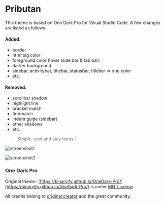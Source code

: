 # Pributan

This theme is based on One Dark Pro for Visual Studio Code. A few changes are listed as follows:

#### Added:

-   border
-   html tag color
-   foreground color hover (side bar & tab bar)
-   darker background
-   sidebar, activitybar, titlebar, statusbar, titlebar => one color
-   etc.

#### Removed:

-   scrollbar shadow
-   highlight line
-   bracket match
-   findmatch
-   indent guide (sidebar)
-   other shadows
-   etc.

> Simple, cool and stay focus !

![screenshot1](https://raw.githubusercontent.com/sensnerd/Pributan/master/image/screenshot-min.png)

![screenshot2](https://raw.githubusercontent.com/sensnerd/Pributan/master/image/screenshot.png)

### One Dark Pro

Original theme : [https://binaryify.github.io/OneDark-Pro/](https://binaryify.github.io/OneDark-Pro/) is under [MIT License](https://github.com/Binaryify/OneDark-Pro/blob/master/LICENSE.txt)

All credits belong to [original creator](https://github.com/Binaryify) and the great community.
